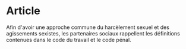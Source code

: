 # Article

  
Afin d'avoir une approche commune du harcèlement sexuel et des agissements sexistes, les partenaires sociaux rappellent les définitions contenues dans le code du travail et le code pénal.

